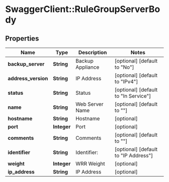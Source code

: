 # SwaggerClient::RuleGroupServerBody

## Properties
Name | Type | Description | Notes
------------ | ------------- | ------------- | -------------
**backup_server** | **String** | Backup Appliance | [optional] [default to &quot;No&quot;]
**address_version** | **String** | IP Address | [optional] [default to &quot;IPv4&quot;]
**status** | **String** | Status | [optional] [default to &quot;In Service&quot;]
**name** | **String** | Web Server Name | [optional] [default to &quot;&quot;]
**hostname** | **String** | Hostname | [optional] 
**port** | **Integer** | Port | [optional] 
**comments** | **String** | Comments | [optional] [default to &quot;&quot;]
**identifier** | **String** | Identifier: | [optional] [default to &quot;IP Address&quot;]
**weight** | **Integer** | WRR Weight | [optional] 
**ip_address** | **String** | IP Address | [optional] 


